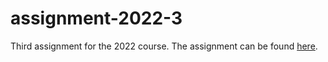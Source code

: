 # assignment-2022-3

Third assignment for the 2022 course. The assignment can be found [here](https://github.com/dmst-algorithms-course/assignment-2022-3/blob/main/assignment-2022-3.pdf).
